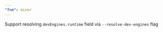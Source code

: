 ```yaml
---
"fnm": minor
---
```


Support resolving `devEngines.runtime` field via `--resolve-dev-engines` flag
